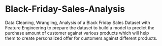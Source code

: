 # Black-Friday-Sales-Analysis
Data Cleaning, Wrangling, Analysis of a Black Friday Sales Dataset with Feature Engineering to prepare the dataset to build a model to predict the purchase amount of customer against various products which will help them to create personalized offer for customers against different products.
